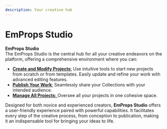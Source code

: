 ```yaml
---
description: Your creative hub
---
```


# EmProps Studio

**EmProps Studio**\
The EmProps Studio is the central hub for all your creative endeavors on the platform, offering a comprehensive environment where you can:

* [**Create and Modify Projects**:](creating-your-first-collection-in-emprops-studio/) Use intuitive tools to start new projects from scratch or from templates. Easily update and refine your work with advanced editing features.
* [**Publish Your Work**:](../publishing-collections-short-medium-long-form/) Seamlessly share your Collections with your intended audience.
* [**Manage All Projects**: ](broken-reference)Oversee all your projects in one cohesive space.

Designed for both novice and experienced creators, **EmProps Studio** offers a user-friendly experience paired with powerful capabilities. It facilitates every step of the creative process, from conception to publication, making it an indispensable tool for bringing your ideas to life.
